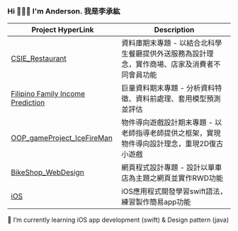 ### Hi 👋👋👋 I'm Anderson. 我是李承紘


| Project HyperLink | Description |
| --- | --- |
| [CSIE_Restaurant](https://github.com/Andersonabc/csie_restaurant) | 資料庫期末專題 - 以結合北科學生餐廳提供外送服務為設計理念，實作商場、店家及消費者不同會員功能 |
| [Filipino Family Income Prediction](https://github.com/Andersonabc/Household-income-prediction_BDA) | 巨量資料期末專題 - 分析資料特徵、資料前處理、套用模型預測並評估 |
| [OOP_gameProject_IceFireMan](https://github.com/Andersonabc/OOP_Game) | 物件導向遊戲設計期末專題 - 以老師指導老師提供之框架，實現物件導向設計理念，重現2D復古小遊戲 |
| [BikeShop_WebDesign](https://github.com/Andersonabc/webdesign_RWD) | 網頁程式設計專題 - 設計以單車店為主題之網頁並實作RWD功能 |
| [iOS](https://github.com/Andersonabc/IOS_practice) | iOS應用程式開發學習swift語法，練習製作簡易app功能 |


🌱 I’m currently learning iOS app development (swift) & Design pattern (java)

<!--
**Andersonabc/Andersonabc** is a ✨ _special_ ✨ repository because its `README.md` (this file) appears on your GitHub profile.

Here are some ideas to get you started:



